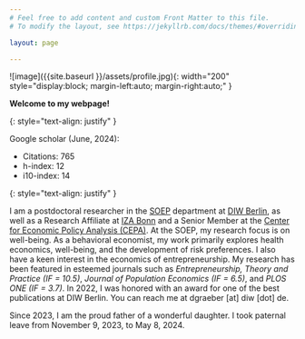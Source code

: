 ```yaml
---
# Feel free to add content and custom Front Matter to this file.
# To modify the layout, see https://jekyllrb.com/docs/themes/#overriding-theme-defaults

layout: page

---
```



![image]({{site.baseurl }}/assets/profile.jpg){: width="200" style="display:block; margin-left:auto; margin-right:auto;" }

 **Welcome to my webpage!**

 {: style="text-align: justify" }

Google scholar (June, 2024):
* Citations: 765
* h-index: 12
* i10-index: 14

{: style="text-align: justify" }

I am a postdoctoral researcher in the [SOEP](https://www.diw.de/en/diw_01.c.615551.en/research_infrastructure__socio-economic_panel__soep.html) department at [DIW Berlin](https://www.diw.de/en), as well as a Research Affiliate at [IZA Bonn](https://www.iza.org/de) and a Senior Member at the [Center for Economic Policy Analysis (CEPA)](https://uni-potsdam.de/en/cepa/welcome-to-cepa). At the SOEP, my research focus is on well-being. As a behavioral economist, my work primarily explores health economics, well-being, and the development of risk preferences. I also have a keen interest in the economics of entrepreneurship. My research has been featured in esteemed journals such as *Entrepreneurship, Theory and Practice (IF = 10.5)*, *Journal of Population Economics (IF = 6.5)*, and *PLOS ONE (IF = 3.7)*. In 2022, I was honored with an award for one of the best publications at DIW Berlin. You can reach me at dgraeber [at] diw [dot] de.

Since 2023, I am the proud father of a wonderful daughter. I took paternal leave from November 9, 2023, to May 8, 2024.

